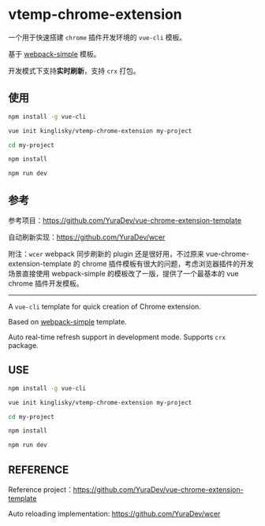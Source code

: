 # vtemp-chrome-extension

一个用于快速搭建 `chrome` 插件开发环境的 `vue-cli` 模板。

基于 [webpack-simple](https://github.com/vuejs-templates/webpack-simple) 模板。

开发模式下支持**实时刷新**，支持 `crx` 打包。

## 使用

``` bash
npm install -g vue-cli

vue init kinglisky/vtemp-chrome-extension my-project

cd my-project

npm install

npm run dev
```

## 参考

参考项目：https://github.com/YuraDev/vue-chrome-extension-template

自动刷新实现：https://github.com/YuraDev/wcer



附注：`wcer` webpack 同步刷新的  plugin 还是很好用，不过原来 vue-chrome-extension-template 的 chrome 插件模板有很大的问题，考虑浏览器插件的开发场景直接使用 webpack-simple 的模板改了一版，提供了一个最基本的 vue chrome 插件开发模板。

----------------------------------------------------------------------

A `vue-cli` template for quick creation of Chrome extension.

Based on [webpack-simple](https://github.com/vuejs-templates/webpack-simple) template. 

Auto real-time refresh support in development mode. Supports `crx` package.


## USE

``` bash
npm install -g vue-cli

vue init kinglisky/vtemp-chrome-extension my-project

cd my-project

npm install

npm run dev
```


## REFERENCE

Reference project：https://github.com/YuraDev/vue-chrome-extension-template

Auto reloading implementation: https://github.com/YuraDev/wcer
